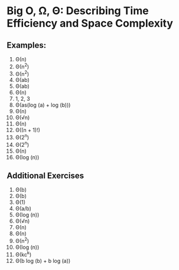 # Big O, Ω, Θ: Describing Time Efficiency and Space Complexity

## Examples:

1. Θ(n)
2. Θ(n<sup>2</sup>)
3. Θ(n<sup>2</sup>)
4. Θ(ab)
5. Θ(ab)
6. Θ(n)
7. 1, 2, 3
8. Θ(as(log (a) + log (b)))
9. Θ(n)
10. Θ(√n)
11. Θ(n)
12. Θ((n + 1)!)
13. Θ(2<sup>n</sup>)
14. Θ(2<sup>n</sup>)
15. Θ(n)
16. Θ(log (n))

## Additional Exercises

1. Θ(b)
2. Θ(b)
3. Θ(1)
4. Θ(a/b)
5. Θ(log (n))
6. Θ(√n)
7. Θ(n)
8. Θ(n)
9. Θ(n<sup>2</sup>)
10. Θ(log (n))
11. Θ(kc<sup>k</sup>)
12. Θ(b log (b) + b log (a))
